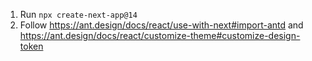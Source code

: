 1. Run `npx create-next-app@14`
2. Follow https://ant.design/docs/react/use-with-next#import-antd and https://ant.design/docs/react/customize-theme#customize-design-token
